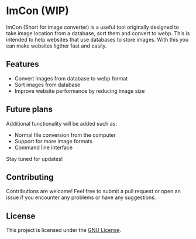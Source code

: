 # ImCon (WIP)

ImCon (Short for image converter) is a useful tool originally designed to take image location from a database, sort them and convert to webp. This is intended to help websites that use databases to store images. With this you can make websites ligther fast and easily.

## Features

- Convert images from database to webp format
- Sort images from database
- Improve website performance by reducing image size

## Future plans

Additional functionality will be added such as:

- Normal file conversion from the computer
- Support for more image formats
- Command line interface

Stay tuned for updates!

## Contributing

Contributions are welcome! Feel free to submit a pull request or open an issue if you encounter any problems or have any suggestions.

## License

This project is licensed under the [GNU License](LICENSE).

